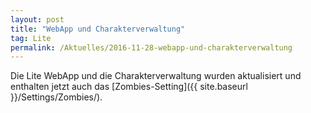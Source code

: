 ```yaml
---
layout: post
title: "WebApp und Charakterverwaltung"
tag: Lite
permalink: /Aktuelles/2016-11-28-webapp-und-charakterverwaltung
---
```


Die Lite WebApp und die Charakterverwaltung wurden aktualisiert und enthalten jetzt auch das [Zombies-Setting]({{ site.baseurl }}/Settings/Zombies/).
